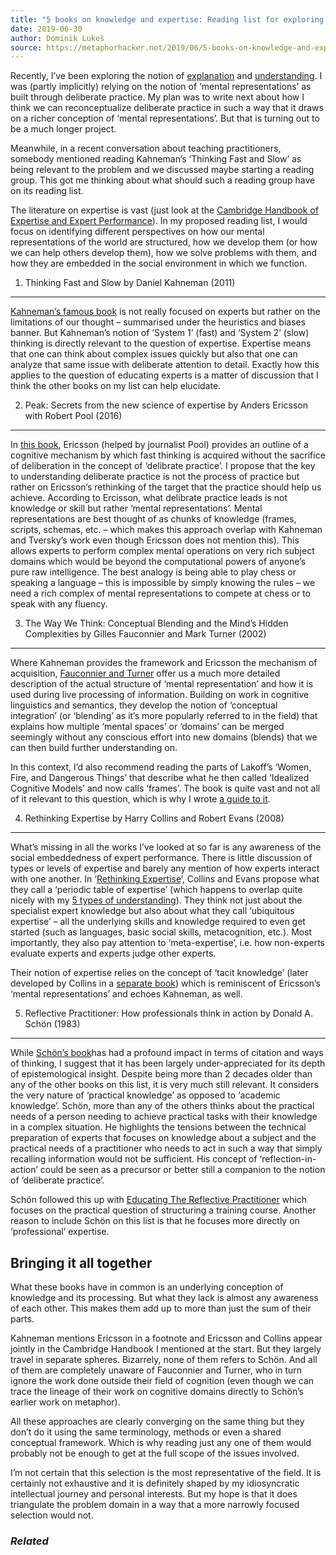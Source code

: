 ```yaml
---
title: "5 books on knowledge and expertise: Reading list for exploring the role of knowledge and deliberate practice in the development of expert performance"
date: 2019-06-30
author: Dominik Lukeš
source: https://metaphorhacker.net/2019/06/5-books-on-knowledge-and-expertise-reading-list-for-exploring-the-role-of-knowledge-and-deliberate-practice-in-the-development-of-expert-performance
---
```


Recently, I’ve been exploring the notion of [explanation](http://metaphorhacker.techczech.net/2019/05/explanation-is-an-event-understanding-is-a-process-how-not-to-explain-anything-with-metaphor/) and [understanding](http://metaphorhacker.techczech.net/2019/06/5-kinds-of-understanding-and-metaphors-missing-pieces-in-pedagogical-taxonomies/). I was (partly implicitly) relying on the notion of ‘mental representations’ as built through deliberate practice. My plan was to write next about how I think we can reconceptualize deliberate practice in such a way that it draws on a richer conception of ‘mental representations’. But that is turning out to be a much longer project.

Meanwhile, in a recent conversation about teaching practitioners, somebody mentioned reading Kahneman’s ‘Thinking Fast and Slow’ as being relevant to the problem and we discussed maybe starting a reading group. This got me thinking about what should such a reading group have on its reading list.

The literature on expertise is vast (just look at the [Cambridge Handbook of Expertise and Expert Performance](https://www.cambridge.org/gb/academic/subjects/psychology/cognition/cambridge-handbook-expertise-and-expert-performance-2nd-edition?format=HB&isbn=9781316502617)). In my proposed reading list, I would focus on identifying different perspectives on how our mental representations of the world are structured, how we develop them (or how we can help others develop them), how we solve problems with them, and how they are embedded in the social environment in which we function.

1. Thinking Fast and Slow by Daniel Kahneman (2011)
---------------------------------------------------

[Kahneman’s famous book](https://en.wikipedia.org/wiki/Thinking,_Fast_and_Slow) is not really focused on experts but rather on the limitations of our thought – summarised under the heuristics and biases banner. But Kahneman’s notion of ‘System 1’ (fast) and ‘System 2’ (slow) thinking is directly relevant to the question of expertise. Expertise means that one can think about complex issues quickly but also that one can analyze that same issue with deliberate attention to detail. Exactly how this applies to the question of educating experts is a matter of discussion that I think the other books on my list can help elucidate.

2. Peak: Secrets from the new science of expertise by Anders Ericsson with Robert Pool (2016)
---------------------------------------------------------------------------------------------

In [this book](https://www.amazon.co.uk/Peak-Secrets-New-Science-Expertise/dp/1847923194), Ericsson (helped by journalist Pool) provides an outline of a cognitive mechanism by which fast thinking is acquired without the sacrifice of deliberation in the concept of ‘delibrate practice’. I propose that the key to understanding deliberate practice is not the process of practice but rather on Ericsson’s rethinking of the target that the practice should help us achieve. According to Ercisson, what delibrate practice leads is not knowledge or skill but rather ‘mental representations’. Mental representations are best thought of as chunks of knowledge (frames, scripts, schemas, etc. – which makes this approach overlap with Kahneman and Tversky’s work even though Ericsson does not mention this). This allows experts to perform complex mental operations on very rich subject domains which would be beyond the computational powers of anyone’s pure raw intelligence. The best analogy is being able to play chess or speaking a language – this is impossible by simply knowing the rules – we need a rich complex of mental representations to compete at chess or to speak with any fluency.

3. The Way We Think: Conceptual Blending and the Mind’s Hidden Complexities by Gilles Fauconnier and Mark Turner (2002)
-----------------------------------------------------------------------------------------------------------------------

Where Kahneman provides the framework and Ericsson the mechanism of acquisition, [Fauconnier and Turner](http://markturner.org/wwt.html)  offer us a much more detailed description of the actual structure of ‘mental representation’ and how it is used during live processing of information. Building on work in cognitive linguistics and semantics, they develop the notion of ‘conceptual integration’ (or ‘blending’ as it’s more popularly referred to in the field) that explains how multiple ‘mental spaces’ or ‘domains’ can be merged seemingly without any conscious effort into new domains (blends) that we can then build further understanding on.

In this context, I’d also recommend reading the parts of Lakoff’s ‘Women, Fire, and Dangerous Things’ that describe what he then called ‘Idealized Cognitive Models’ and now calls ‘frames’. The book is quite vast and not all of it relevant to this question, which is why I wrote [a guide to it](http://metaphorhacker.techczech.net/2018/05/how-to-read-women-fire-and-dangerous-things-guide-to-essential-reading-on-human-cognition/).

4. Rethinking Expertise by Harry Collins and Robert Evans (2008)
----------------------------------------------------------------

What’s missing in all the works I’ve looked at so far is any awareness of the social embeddedness of expert performance. There is little discussion of types or levels of expertise and barely any mention of how experts interact with one another. In ‘[Rethinking Expertise](https://www.press.uchicago.edu/ucp/books/book/chicago/R/bo5485769.html)‘, Collins and Evans propose what they call a ‘periodic table of expertise’ (which happens to overlap quite nicely with my [5 types of understanding](http://metaphorhacker.techczech.net/2019/06/5-kinds-of-understanding-and-metaphors-missing-pieces-in-pedagogical-taxonomies/)). They think not just about the specialist expert knowledge but also about what they call ‘ubiquitous expertise’ – all the underlying skills and knowledge required to even get started (such as languages, basic social skills, metacognition, etc.). Most importantly, they also pay attention to ‘meta-expertise’, i.e. how non-experts evaluate experts and experts judge other experts.

Their notion of expertise relies on the concept of ‘tacit knowledge’ (later developed by Collins in a [separate book](https://www.press.uchicago.edu/ucp/books/book/chicago/T/bo8461024.html)) which is reminiscent of Ericsson’s ‘mental representations’ and echoes Kahneman, as well.

5. Reflective Practitioner: How professionals think in action by Donald A. Schön (1983)
---------------------------------------------------------------------------------------

While [Schön’s book](https://www.amazon.co.uk/Reflective-Practitioner-Professionals-Think-Action/dp/0465068782)has had a profound impact in terms of citation and ways of thinking, I suggest that it has been largely under-appreciated for its depth of epistemological insight. Despite being more than 2 decades older than any of the other books on this list, it is very much still relevant. It considers the very nature of ‘practical knowledge’ as opposed to ‘academic knowledge’. Schön, more than any of the others thinks about the practical needs of a person needing to achieve practical tasks with their knowledge in a complex situation. He highlights the tensions between the technical preparation of experts that focuses on knowledge about a subject and the practical needs of a practitioner who needs to act in such a way that simply recalling information would not be sufficient. His concept of ‘reflection-in-action’ could be seen as a precursor or better still a companion to the notion of ‘deliberate practice’.

Schön followed this up with [Educating The Reflective Practitioner](https://www.amazon.co.uk/Educating-Reflective-Practitioner-Professions-Education-ebook/dp/B0022NGE62) which focuses on the practical question of structuring a training course. Another reason to include Schön on this list is that he focuses more directly on ‘professional’ expertise.

Bringing it all together
------------------------

What these books have in common is an underlying conception of knowledge and its processing. But what they lack is almost any awareness of each other. This makes them add up to more than just the sum of their parts.

Kahneman mentions Ericsson in a footnote and Ericsson and Collins appear jointly in the Cambridge Handbook I mentioned at the start. But they largely travel in separate spheres. Bizarrely, none of them refers to Schön. And all of them are completely unaware of Fauconnier and Turner, who in turn ignore the work done outside their field of cognition (even though we can trace the lineage of their work on cognitive domains directly to Schön’s earlier work on metaphor).

All these approaches are clearly converging on the same thing but they don’t do it using the same terminology, methods or even a shared conceptual framework. Which is why reading just any one of them would probably not be enough to get at the full scope of the issues involved.

I’m not certain that this selection is the most representative of the field. It is certainly not exhaustive and it is definitely shaped by my idiosyncratic intellectual journey and personal interests. But my hope is that it does triangulate the problem domain in a way that a more narrowly focused selection would not.

### *Related*